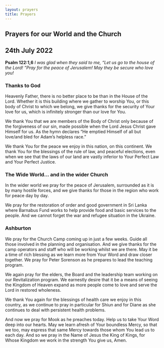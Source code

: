 ```yaml
---
layout: prayers
title: Prayers
---
```

## Prayers for our World and the Church

## 24th July 2022

__Psalm 122:1,6__ 
_I was glad when they said to me, “Let us go to the house of the Lord!
”Pray for the peace of Jerusalem! May they be secure who love you!_

### Thanks to God
Heavenly Father, there is no better place to be than in the House of the Lord. Whether it is this building where we gather to worship You, or this body of Christ to which we belong, we give thanks for the security of Your love for us, which is infinitely stronger than our love for You.

We thank You that we are members of the Body of Christ only because of the forgiveness of our sin, made possible when the Lord Jesus Christ gave Himself for us. As the hymn declares “He emptied Himself of all but love/and bled for Adam’s helpless race.”

We thank You for the peace we enjoy in this nation, on this continent. We thank You for the blessings of the rule of law, and peaceful elections, even when we see that the laws of our land are vastly inferior to Your Perfect Law and Your Perfect Justice.

### The Wide World... and in the wider Church
In the wider world we pray for the peace of Jerusalem, surrounded as it is by many hostile forces, and we give thanks for those in the region who work for peace day by day. 

We pray for the restoration of order and good government in Sri Lanka where Barnabus Fund works to help provide food and basic services to the people. And we cannot forget the war and refugee situation in the Ukraine.

### Ashburton
We pray for the Church Camp coming up in just a few weeks. Guide all those involved in the planning and organisation. And we give thanks for the camp operators and staff who will be working whilst we are there. May it be a time of rich blessing as we learn more from Your Word and draw closer together. We pray for Peter Sorenson as he prepares to lead the teaching program.

We again pray for the elders, the Board and the leadership team working on our Revitalization program. We earnestly desire that it be a means of seeing the Kingdom of Heaven expand as more people come to love and serve the Lord in restored wholeness.

We thank You again for the blessings of health care we enjoy in this country, as we continue to pray in particular for Shiun and for Diane as she continues to deal with persistent health problems.

And now we pray for Mook as he preaches today. Help us to take Your Word deep into our hearts. May we learn afresh of Your boundless Mercy, so that we too, may espress that same Mercy towards those whom You lead us to each day. And so we pray in the Name of Jesus the King of Kings, for Whose Kingdom we work in the strength You give us, Amen.
